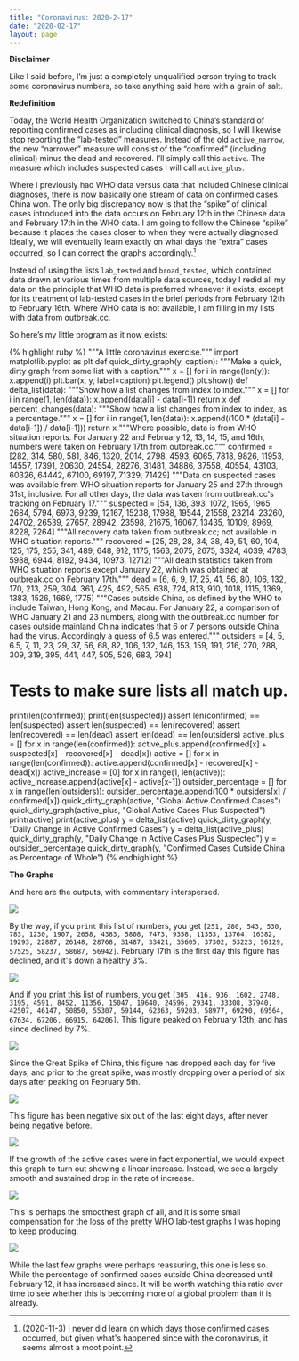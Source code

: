 ```yaml
---
title: "Coronavirus: 2020-2-17"
date: "2020-02-17"
layout: page
---
```


**Disclaimer**

Like I said before, I’m just a completely unqualified person trying to track some coronavirus numbers, so take anything said here with a grain of salt.

**Redefinition**

Today, the World Health Organization switched to China’s standard of reporting confirmed cases as including clinical diagnosis, so I will likewise stop reporting the “lab-tested” measures. Instead of the old `active_narrow`, the new “narrower” measure will consist of the “confirmed” (including clinical) minus the dead and recovered. I’ll simply call this `active`. The measure which includes suspected cases I will call `active_plus`.

Where I previously had WHO data versus data that included Chinese clinical diagnoses, there is now basically one stream of data on confirmed cases. China won. The only big discrepancy now is that the “spike” of clinical cases introduced into the data occurs on February 12th in the Chinese data and February 17th in the WHO data. I am going to follow the Chinese “spike” because it places the cases closer to when they were actually diagnosed. Ideally, we will eventually learn exactly on what days the “extra” cases occurred, so I can correct the graphs accordingly.[^1]

Instead of using the lists `lab_tested` and `broad_tested`, which contained data drawn at various times from multiple data sources, today I redid all my data on the principle that WHO data is preferred whenever it exists, except for its treatment of lab-tested cases in the brief periods from February 12th to February 16th. Where WHO data is not available, I am filling in my lists with data from outbreak.cc.

So here’s my little program as it now exists:

{% highlight ruby %}
"""A little coronavirus exercise."""
import matplotlib.pyplot as plt
def quick_dirty_graph(y, caption):
    """Make a quick, dirty graph from some list with a caption."""
    x = []
    for i in range(len(y)):
        x.append(i)
    plt.bar(x, y, label=caption)
    plt.legend()
    plt.show()
def delta_list(data):
    """Show how a list changes from index to index."""
    x = []
    for i in range(1, len(data)):
        x.append(data[i] - data[i-1])
    return x
def percent_changes(data):
    """Show how a list changes from index to index, as a percentage."""
    x = []
    for i in range(1, len(data)):
        x.append((100 * (data[i] - data[i-1]) / data[i-1]))
    return x
"""Where possible, data is from WHO situation reports.
For January 22 and February 12, 13, 14, 15, and 16th,
numbers were taken on February 17th from outbreak.cc."""
confirmed = [282, 314, 580, 581, 846, 1320, 2014, 2798, 4593, 6065,
             7818, 9826, 11953, 14557, 17391, 20630, 24554, 28276,
             31481, 34886, 37558, 40554, 43103, 60326, 64442,
             67100, 69197, 71329, 71429]
"""Data on suspected cases was available from WHO situation reports
for January 25 and 27th through 31st, inclusive. For all other days,
the data was taken from outbreak.cc's tracking on February 17."""
suspected = [54, 136, 393, 1072, 1965, 1965, 2684, 5794, 6973, 9239, 12167,
             15238, 17988, 19544, 21558, 23214, 23260, 24702, 26539,
             27657, 28942, 23598, 21675, 16067, 13435, 10109, 8969,
             8228, 7264]
"""All recovery data taken from outbreak.cc; not available in WHO
situation reports."""
recovered = [25, 28, 28, 34, 38, 49, 51, 60, 104, 125, 175, 255, 341, 489,
             648, 912, 1175, 1563, 2075, 2675, 3324, 4039, 4783, 5988,
             6944, 8192, 9434, 10973, 12712]
"""All death statistics taken from WHO situation reports except January
22, which was obtained at outbreak.cc on February 17th."""
dead = [6, 6, 9, 17, 25, 41, 56, 80, 106, 132, 170, 213, 259, 304, 361,
        425, 492, 565, 638, 724, 813, 910, 1018, 1115, 1369, 1383, 1526,
        1669, 1775]
"""Cases outside China, as defined by the WHO to include Taiwan,
Hong Kong, and Macau. For January 22, a
comparison of WHO January 21 and 23 numbers, along with the outbreak.cc
number for cases outside mainland China indicates that 6 or 7 persons
outside China had the virus. Accordingly a guess of 6.5 was entered."""
outsiders = [4, 5, 6.5, 7, 11, 23, 29, 37, 56, 68, 82, 106, 132, 146,
             153, 159, 191, 216, 270, 288, 309, 319, 395, 441, 447,
             505, 526, 683, 794]
# Tests to make sure lists all match up.
print(len(confirmed))
print(len(suspected))
assert len(confirmed) == len(suspected)
assert len(suspected) == len(recovered)
assert len(recovered) == len(dead)
assert len(dead) == len(outsiders)
active_plus = []
for x in range(len(confirmed)):
    active_plus.append(confirmed[x] + suspected[x] -
                       recovered[x] - dead[x])
active = []
for x in range(len(confirmed)):
    active.append(confirmed[x] - recovered[x] - dead[x])
active_increase = [0]
for x in range(1, len(active)):
    active_increase.append(active[x] - active[x-1])
outsider_percentage = []
for x in range(len(outsiders)):
    outsider_percentage.append(100 * outsiders[x] / confirmed[x])
quick_dirty_graph(active, "Global Active Confirmed Cases")
quick_dirty_graph(active_plus, "Global Active Cases Plus Suspected")
print(active)
print(active_plus)
y = delta_list(active)
quick_dirty_graph(y, "Daily Change in Active Confirmed Cases")
y = delta_list(active_plus)
quick_dirty_graph(y, "Daily Change in Active Cases Plus Suspected")
y = outsider_percentage
quick_dirty_graph(y, "Confirmed Cases Outside China as Percentage of Whole")
{% endhighlight %}

**The Graphs**

And here are the outputs, with commentary interspersed.

![](../../i/v.png)

By the way, if you `print` this list of numbers, you get `[251, 280, 543, 530, 783, 1230, 1907, 2658, 4383, 5808, 7473, 9358, 11353, 13764, 16382, 19293, 22887, 26148, 28768, 31487, 33421, 35605, 37302, 53223, 56129, 57525, 58237, 58687, 56942]`. February 17th is the first day this figure has declined, and it's down a healthy 3%.

![](../../i/w.png)

And if you print this list of numbers, you get `[305, 416, 936, 1602, 2748, 3195, 4591, 8452, 11356, 15047, 19640, 24596, 29341, 33308, 37940, 42507, 46147, 50850, 55307, 59144, 62363, 59203, 58977, 69290, 69564, 67634, 67206, 66915, 64206]`. This figure peaked on February 13th, and has since declined by 7%.

![](../../i/x.png)

Since the Great Spike of China, this figure has dropped each day for five days, and prior to the great spike, was mostly dropping over a period of six days after peaking on February 5th.

![](../../i/y.png)

This figure has been negative six out of the last eight days, after never being negative before.

![](../../i/z.png)

If the growth of the active cases were in fact exponential, we would expect this graph to turn out showing a linear increase. Instead, we see a largely smooth and sustained drop in the rate of increase.

![](../../i/0.png)

This is perhaps the smoothest graph of all, and it is some small compensation for the loss of the pretty WHO lab-test graphs I was hoping to keep producing.

![](../../i/00.png)

While the last few graphs were perhaps reassuring, this one is less so. While the percentage of confirmed cases outside China decreased until February 12, it has increased since. It will be worth watching this ratio over time to see whether this is becoming more of a global problem than it is already.

[^1]: (2020-11-3) I never did learn on which days those confirmed cases occurred, but given what's happened since with the coronavirus, it seems almost a moot point.
